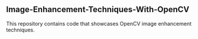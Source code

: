 ## Image-Enhancement-Techniques-With-OpenCV

This repository contains code that showcases OpenCV image enhancement techniques.
